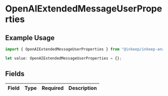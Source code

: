 # OpenAIExtendedMessageUserProperties

## Example Usage

```typescript
import { OpenAIExtendedMessageUserProperties } from "@inkeep/inkeep-analytics/models/components";

let value: OpenAIExtendedMessageUserProperties = {};
```

## Fields

| Field       | Type        | Required    | Description |
| ----------- | ----------- | ----------- | ----------- |